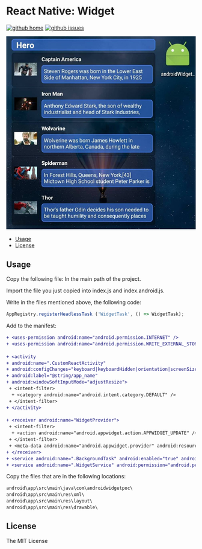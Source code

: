 # React Native: Widget

[![github home](https://img.shields.io/badge/gaetanozappi-react--native--widget--listview-blue.svg?style=flat-square)](https://github.com/gaetanozappi/react-native-widget-listview)
[![github issues](https://img.shields.io/github/issues/gaetanozappi/react-native-widget-listview.svg?style=flat-square)](https://github.com/gaetanozappi/react-native-widget-listview/issues)

![PNG](screenshot/screen.jpeg)

-   [Usage](#usage)
-   [License](#license)


## Usage

Copy the following file:
In the main path of the project.

Import the file you just copied into index.js and index.android.js.

Write in the files mentioned above, the following code:
```javascript
AppRegistry.registerHeadlessTask ('WidgetTask', () => WidgetTask);
```

Add to the manifest:

```diff
+ <uses-permission android:name="android.permission.INTERNET" />
+ <uses-permission android:name="android.permission.WRITE_EXTERNAL_STORAGE" />

+ <activity
+ android:name=".CustomReactActivity"
+ android:configChanges="keyboard|keyboardHidden|orientation|screenSize"
+ android:label="@string/app_name"
+ android:windowSoftInputMode="adjustResize">
 + <intent-filter>
  + <category android:name="android.intent.category.DEFAULT" />
 + </intent-filter>
+ </activity>

+ <receiver android:name="WidgetProvider">
 + <intent-filter>
  + <action android:name="android.appwidget.action.APPWIDGET_UPDATE" />
 + </intent-filter>
 + <meta-data android:name="android.appwidget.provider" android:resource="@xml/widgetprovider" />
+ </receiver>
+ <service android:name=".BackgroundTask" android:enabled="true" android:label="BackgroundAdd" />
+ <service android:name=".WidgetService" android:permission="android.permission.BIND_REMOTEVIEWS" />
```

Copy the files that are in the following locations:

```diff
android\app\src\main\java\com\androidwidgetpoc\
android\app\src\main\res\xml\
android\app\src\main\res\layout\
android\app\src\main\res\drawable\
```


## License
The MIT License
